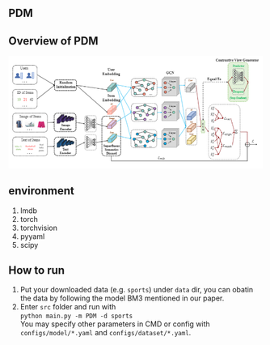 ## PDM

## Overview of PDM
<p>
<img src="./images/PDM.png" width="800">
</p>


## environment
1. lmdb
2. torch
3. torchvision
4. pyyaml
5. scipy


## How to run
1. Put your downloaded data (e.g. `sports`) under `data` dir, you can obatin the data by following the model BM3 mentioned in our paper.
2. Enter `src` folder and run with  
`python main.py -m PDM -d sports`  
You may specify other parameters in CMD or config with `configs/model/*.yaml` and `configs/dataset/*.yaml`.


 
